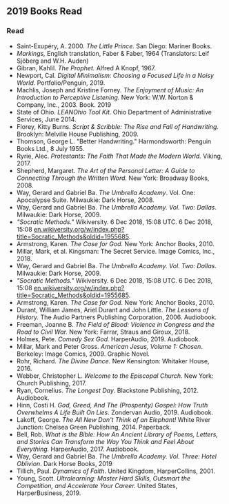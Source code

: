  ## 2019 Books Read  

 ### Read  
  - Saint-Exupéry, A. 2000. *The Little Prince.* San Diego: Mariner Books.   
  - *Markings,* English translation, Faber & Faber, 1964 (Translators: Leif Sjöberg and W.H. Auden) 
  - Gibran, Kahlil. *The Prophet.* Alfred A Knopf, 1967.   
  - Newport, Cal. _Digital Minimalism: Choosing a Focused Life in a Noisy World._ Portfolio/Penguin, 2019.  
  - Machlis, Joseph and Kristine Forney. _The Enjoyment of Music: An Introduction to Perceptive Listening._ New York: W.W. Norton & Company, Inc., 2003\. Book. 2019  
  - State of Ohio. _LEANOhio Tool Kit._ Ohio Department of Administrative Services, June 2014.
  - Florey, Kitty Burns. _Script & Scribble: The Rise and Fall of Handwriting._ Brooklyn: Melville House Publishing, 2009.
  - Thomson, George L. "Better Handwriting." Harmondsworth: Penguin Books Ltd., 8 July 1955. 
  - Ryrie, Alec. _Protestants: The Faith That Made the Modern World._ Viking, 2017.
  - Shepherd, Margaret. _The Art of the Personal Letter: A Guide to Connecting Through the Written Word._ New York: Broadway Books, 2008.  
  - Way, Gerard and Gabriel Ba. _The Umbrella Academy_. Vol. One: Apocalypse Suite. Milwaukie: Dark Horse, 2008.
  - Way, Gerard and Gabriel Ba. _The Umbrella Academy. Vol. Two: Dallas_. Milwaukie: Dark Horse, 2009.
  -  _"Socratic Methods."_ Wikiversity. 6 Dec 2018, 15:08 UTC. 6 Dec 2018, 15:08 [en.wikiversity.org/w/index.php?title=Socratic_Methods&oldid=1955685](https://en.wikiversity.org/w/index.php?title=Socratic_Methods&oldid=1955685).
  - Armstrong, Karen. _The Case for God_. New York: Anchor Books, 2010.    
  - Millar, Mark, et al. Kingsman: The Secret Service. Image Comics, Inc., 2018.  
  - Way, Gerard and Gabriel Ba. _The Umbrella Academy. Vol. Two: Dallas_. Milwaukie: Dark Horse, 2009.  
  - _"Socratic Methods."_ Wikiversity. 6 Dec 2018, 15:08 UTC. 6 Dec 2018, 15:08 [en.wikiversity.org/w/index.php?title=Socratic_Methods&oldid=1955685](https://en.wikiversity.org/w/index.php?title=Socratic_Methods&oldid=1955685).  
  - Armstrong, Karen. _The Case for God_. New York: Anchor Books, 2010.  
  - Durant, William James, Ariel Durant and John Little. _The Lessons of History._ The Audio Partners Publishing Corporation, 2006\. Audiobook.
  - Freeman, Joanne B. _The Field of Blood: Violence in Congress and the Road to Civil War._ New York: Farrar, Straus and Giroux, 2018.
  - Holmes, Pete. _Comedy Sex God._ HarperAudio, 2019\. Audiobook.
  - Millar, Mark and Peter Gross. _American Jesus, Volume 1: Chosen_. Berkeley: Image Comics, 2009\. Graphic Novel.
  - Rohr, Richard. _The Divine Dance._ New Kensington: Whitaker House, 2016.
  - Webber, Christopher L. _Welcome to the Episcopal Church._ New York: Church Publishing, 2017.
  - Ryan, Cornelius. _The Longest Day_. Blackstone Publishing, 2012\. Audiobook.
  - Hinn, Costi H. _God, Greed, And The (Prosperity) Gospel: How Truth Overwhelms A Life Built On Lies_. Zondervan Audio, 2019\. Audiobook.
  - Lakoff, George. _The All New Don't Think of an Elephant!_ White River Junction: Chelsea Green Publishing, 2014\. Paperback.
  - Bell, Rob. _What is the Bible: How An Ancient Library of Poems, Letters, and Stories Can Transform the Way You Think and Feel About Everything._ HarperAudio, 2017\. Audiobook.
  - Way, Gerard and Gabriel Ba. _The Umbrella Academy. Vol. Three: Hotel Oblivion_. Dark Horse Books, 2019
  - Tillich, Paul. _Dynamics of Faith_. United Kingdom, HarperCollins, 2001.
  - Young, Scott. _Ultralearning: Master Hard Skills, Outsmart the Competition, and Accelerate Your Career._ United States, HarperBusiness, 2019.


